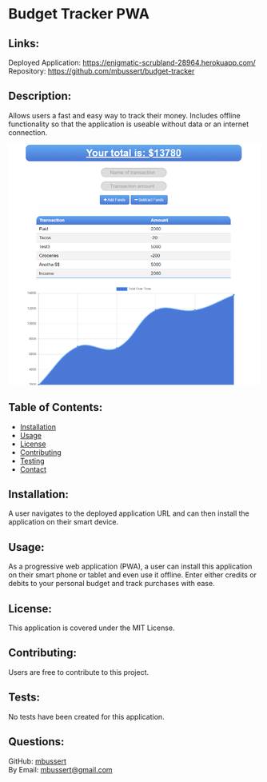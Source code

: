 # Budget Tracker PWA

## Links:

Deployed Application: https://enigmatic-scrubland-28964.herokuapp.com/  
Repository: https://github.com/mbussert/budget-tracker

## Description:

Allows users a fast and easy way to track their money. Includes offline functionality so that the application is useable without data or an internet connection.

![Home Page](./ss1.png)

## Table of Contents:

- [Installation](#installation)
- [Usage](#usage)
- [License](#license)
- [Contributing](#contributing)
- [Testing](#tests)
- [Contact](#contact)

## Installation:

A user navigates to the deployed application URL and can then install the application on their smart device.

## Usage:

As a progressive web application (PWA), a user can install this application on their smart phone or tablet and even use it offline. Enter either credits or debits to your personal budget and track purchases with ease.

## License:

This application is covered under the MIT License.

## Contributing:

Users are free to contribute to this project.

## Tests:

No tests have been created for this application.

## Questions:

GitHub: [mbussert](https://github.com/mbussert)  
 By Email: [mbussert@gmail.com](mailto:mbussert@gmail.com)
